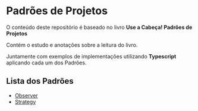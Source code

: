 # Padrões de Projetos

O conteúdo deste repositório é baseado no livro **Use a Cabeça! Padrões de Projetos**

Contém o estudo e anotações sobre a leitura do livro.

Juntamente com exemplos de implementações utilizando **Typescript** aplicando cada um dos Padrões.

## Lista dos Padrões

- [Observer](/src/patterns/observer/)
- [Strategy](/src/patterns/strategy/)